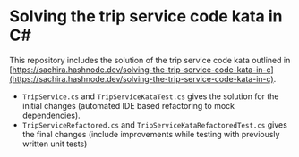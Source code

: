 # Solving the trip service code kata in C#

This repository includes the solution of the trip service code kata outlined in [https://sachira.hashnode.dev/solving-the-trip-service-code-kata-in-c](https://sachira.hashnode.dev/solving-the-trip-service-code-kata-in-c).

 - `TripService.cs` and `TripServiceKataTest.cs` gives the solution for the initial changes (automated IDE based refactoring to mock dependencies).
 - `TripServiceRefactored.cs` and `TripServiceKataRefactoredTest.cs` gives the final changes (include improvements while testing with previously written unit tests)
